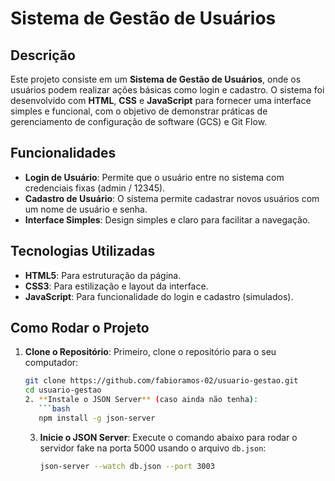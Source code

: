 # Sistema de Gestão de Usuários

## Descrição
Este projeto consiste em um **Sistema de Gestão de Usuários**, onde os usuários podem realizar ações básicas como login e cadastro. O sistema foi desenvolvido com **HTML**, **CSS** e **JavaScript** para fornecer uma interface simples e funcional, com o objetivo de demonstrar práticas de gerenciamento de configuração de software (GCS) e Git Flow.

## Funcionalidades
- **Login de Usuário**: Permite que o usuário entre no sistema com credenciais fixas (admin / 12345).
- **Cadastro de Usuário**: O sistema permite cadastrar novos usuários com um nome de usuário e senha.
- **Interface Simples**: Design simples e claro para facilitar a navegação.

## Tecnologias Utilizadas
- **HTML5**: Para estruturação da página.
- **CSS3**: Para estilização e layout da interface.
- **JavaScript**: Para funcionalidade do login e cadastro (simulados).

## Como Rodar o Projeto

1. **Clone o Repositório**:
   Primeiro, clone o repositório para o seu computador:
   ```bash
   git clone https://github.com/fabioramos-02/usuario-gestao.git
   cd usuario-gestao
   2. **Instale o JSON Server** (caso ainda não tenha):
      ```bash
      npm install -g json-server
      ```

   3. **Inicie o JSON Server**:
      Execute o comando abaixo para rodar o servidor fake na porta 5000 usando o arquivo `db.json`:
      ```bash
      json-server --watch db.json --port 3003
      ```